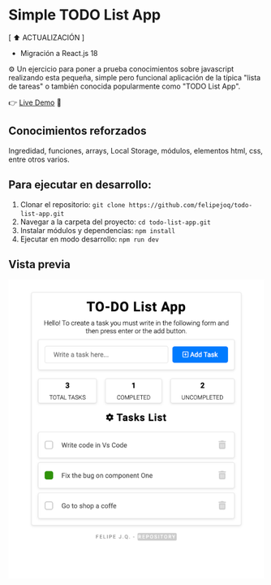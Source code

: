 # Simple TODO List App

[ ⬆️ ACTUALIZACIÓN ]

- Migración a React.js 18

⚙️ Un ejercicio para poner a prueba conocimientos sobre javascript realizando esta pequeña, simple pero funcional aplicación de la típica "lista de tareas" o también conocida popularmente como "TODO List App".

👉 [Live Demo](https://felipejoq.github.io/todo-list-app) 📝

## Conocimientos reforzados

Ingredidad, funciones, arrays, Local Storage, módulos, elementos html, css, entre otros varios.

## Para ejecutar en desarrollo:

1. Clonar el repositorio:
`git clone https://github.com/felipejoq/todo-list-app.git`
2. Navegar a la carpeta del proyecto:
`cd todo-list-app.git`
3. Instalar módulos y dependencias:
`npm install`
4. Ejecutar en modo desarrollo:
`npm run dev`

## Vista previa

![alt text](https://github.com/felipejoq/todo-list-app/blob/main/preview.png?raw=true)
